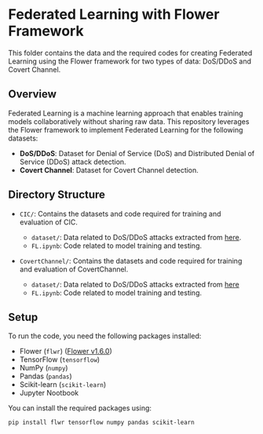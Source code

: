 # Federated Learning with Flower Framework

This folder contains the data and the required codes for creating Federated Learning using the Flower framework for two types of data: DoS/DDoS and Covert Channel.

## Overview

Federated Learning is a machine learning approach that enables training models collaboratively without sharing raw data. This repository leverages the Flower framework to implement Federated Learning for the following datasets:
- **DoS/DDoS**: Dataset for Denial of Service (DoS) and Distributed Denial of Service (DDoS) attack detection.
- **Covert Channel**: Dataset for Covert Channel detection.

## Directory Structure

- `CIC/`: Contains the datasets and code required for training and evaluation of CIC.
  - `dataset/`: Data related to DoS/DDoS attacks extracted from [here](https://www.unb.ca/cic/datasets/ddos-2019.html).
  - `FL.ipynb`: Code related to model training and testing.

- `CovertChannel/`: Contains the datasets and code required for training and evaluation of CovertChannel.
  - `dataset/`: Data related to DoS/DDoS attacks extracted from [here](https://turbina.gsd.inesc-id.pt/resources/mpt_detection/)
  - `FL.ipynb`: Code related to model training and testing.
    
## Setup 

To run the code, you need the following packages installed:

- Flower (`flwr`) ([Flower v1.6.0](https://github.com/adap/flower))
- TensorFlow (`tensorflow`)
- NumPy (`numpy`)
- Pandas (`pandas`)
- Scikit-learn (`scikit-learn`)
- Jupyter Nootbook

You can install the required packages using:

```sh
pip install flwr tensorflow numpy pandas scikit-learn
